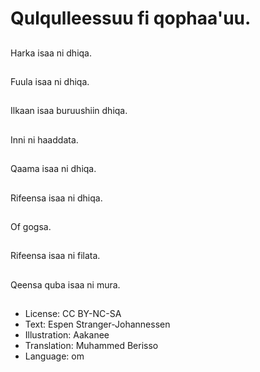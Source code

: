 # Qulqulleessuu fi qophaa'uu.

##
Harka isaa ni dhiqa.

##
Fuula isaa ni dhiqa.

##
Ilkaan isaa buruushiin dhiqa.

##
Inni ni haaddata.

##
Qaama isaa ni dhiqa.

##
Rifeensa isaa ni dhiqa.

##
Of gogsa.

##
Rifeensa isaa ni filata.

##
Qeensa quba isaa ni mura.

##
* License: CC BY-NC-SA
* Text: Espen Stranger-Johannessen
* Illustration: Aakanee
* Translation: Muhammed Berisso
* Language: om
